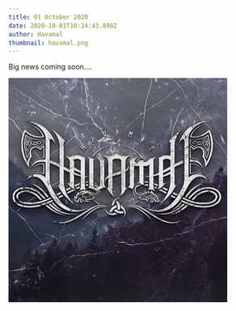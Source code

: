 ```yaml
---
title: 01 October 2020
date: 2020-10-01T16:24:43.898Z
author: Havamal
thumbnail: havamal.png
---
```


Big news coming soon....

![stock_logo.jpg](./stock_logo.jpg)
